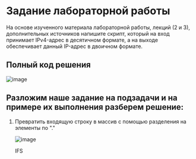 # Задание лабораторной работы
На основе изученного материала лабораторной работы, лекций (2 и 3), дополнительных источников напишите скрипт, который на вход принимает IPv4-адрес в десятичном формате, а на выходе обеспечивает данный IP-адрес в двоичном формате.
## Полный код решения
![image](https://github.com/user-attachments/assets/16801f1d-0e5d-4749-b86a-d796bfd8d64f)
## Разложим наше задание на подзадачи и на примере их выполнения разберем решение:
1) Превратить входящую строку в массив с помощью разделения на элементы по "."

   ![image](https://github.com/user-attachments/assets/62d4cf6f-9ba8-404a-bd00-c196de9d6e74)

   IFS 
